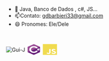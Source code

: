 



- 🚀 Java, Banco de Dados , c#, JS...
- 📫Contato: gdbarbieri33@gmail.com
- 😄 Pronomes: Ele/Dele

##

<div style="display: inline_block"><br>
 <img align="center" alt="Gui-J" height= "30" width = "40" src="https://cdn.jsdelivr.net/gh/devicons/devicon/icons/java/java-original.svg" />
 <img align="center" alt="Gui-Csharp" height="30" width="40" src="https://raw.githubusercontent.com/devicons/devicon/master/icons/csharp/csharp-original.svg">
 <img align="center" alt="Gui-Js" height="30" width="40" src="https://raw.githubusercontent.com/devicons/devicon/master/icons/javascript/javascript-plain.svg">
 <i class="devicon-csharp-plain"></i>
          

 </div>
 
 ##
 
 <div>
  


 </div>
